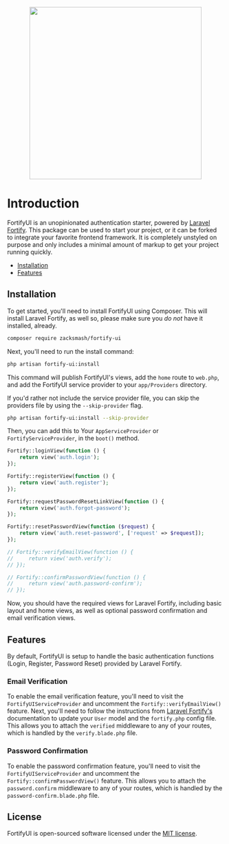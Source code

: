 <p  align="center"><img  src="https://github.com/zacksmash/fortify-ui/blob/master/fortify-ui-image.png"  width="400"></p>

# Introduction

FortifyUI is an unopinionated authentication starter, powered by [Laravel Fortify](https://github.com/laravel/fortify). This package can be used to start your project, or it can be forked to integrate your favorite frontend framework. It is completely unstyled on purpose and only includes a minimal amount of markup to get your project running quickly.

- [Installation](#installation)
- [Features](#features)

<a name="installation"></a>
## Installation

To get started, you'll need to install FortifyUI using Composer. This will install Laravel Fortify, as well so, please make sure you *do not* have it installed, already.

```bash
composer require zacksmash/fortify-ui
```

Next, you'll need to run the install command:

```bash
php artisan fortify-ui:install
```

This command will publish FortifyUI's views, add the `home` route to `web.php`, and add the FortifyUI service provider to your `app/Providers` directory.

If you'd rather not include the service provider file, you can skip the providers file by using the `--skip-provider` flag.

```bash
php artisan fortify-ui:install --skip-provider
```

Then, you can add this to Your `AppServiceProvider` or `FortifyServiceProvider`, in the `boot()` method.

```php
Fortify::loginView(function () {
    return view('auth.login');
});

Fortify::registerView(function () {
    return view('auth.register');
});

Fortify::requestPasswordResetLinkView(function () {
    return view('auth.forgot-password');
});

Fortify::resetPasswordView(function ($request) {
    return view('auth.reset-password', ['request' => $request]);
});

// Fortify::verifyEmailView(function () {
//     return view('auth.verify');
// });

// Fortify::confirmPasswordView(function () {
//     return view('auth.password-confirm');
// });
```

Now, you should have the required views for Laravel Fortify, including basic layout and home views, as well as optional password confirmation and email verification views.

<a name="features"></a>
## Features

By default, FortifyUI is setup to handle the basic authentication functions (Login, Register, Password Reset) provided by Laravel Fortify.

### Email Verification
To enable the email verification feature, you'll need to visit the `FortifyUIServiceProvider` and uncomment the `Fortify::verifyEmailView()` feature. Next, you'll need to follow the instructions from [Laravel Fortify's](https://github.com/laravel/fortify/blob/1.x/README.md#email-verification) documentation to update your `User` model and the `fortify.php` config file. This allows you to attach the `verified` middleware to any of your routes, which is handled by the `verify.blade.php` file.

### Password Confirmation
To enable the password confirmation feature, you'll need to visit the `FortifyUIServiceProvider` and uncomment the `Fortify::confirmPasswordView()` feature. This allows you to attach the `password.confirm` middleware to any of your routes, which is handled by the `password-confirm.blade.php` file.

## License

FortifyUI is open-sourced software licensed under the [MIT license](LICENSE.md).
